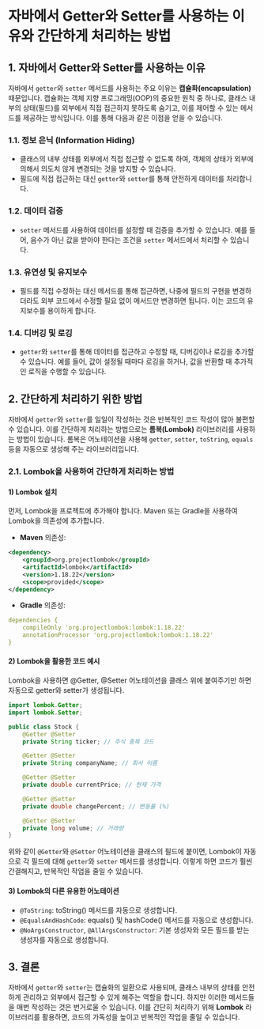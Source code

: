 # 자바에서 Getter와 Setter를 사용하는 이유와 간단하게 처리하는 방법

## 1. 자바에서 Getter와 Setter를 사용하는 이유

자바에서 `getter`와 `setter` 메서드를 사용하는 주요 이유는 **캡슐화(encapsulation)** 때문입니다. 캡슐화는 객체 지향 프로그래밍(OOP)의 중요한 원칙 중 하나로, 클래스 내부의 상태(필드)를 외부에서 직접 접근하지 못하도록 숨기고, 이를 제어할 수 있는 메서드를 제공하는 방식입니다. 이를 통해 다음과 같은 이점을 얻을 수 있습니다.

### 1.1. 정보 은닉 (Information Hiding)
- 클래스의 내부 상태를 외부에서 직접 접근할 수 없도록 하여, 객체의 상태가 외부에 의해서 의도치 않게 변경되는 것을 방지할 수 있습니다.
- 필드에 직접 접근하는 대신 `getter`와 `setter`를 통해 안전하게 데이터를 처리합니다.

### 1.2. 데이터 검증
- `setter` 메서드를 사용하여 데이터를 설정할 때 검증을 추가할 수 있습니다. 예를 들어, 음수가 아닌 값을 받아야 한다는 조건을 `setter` 메서드에서 처리할 수 있습니다.

### 1.3. 유연성 및 유지보수
- 필드를 직접 수정하는 대신 메서드를 통해 접근하면, 나중에 필드의 구현을 변경하더라도 외부 코드에서 수정할 필요 없이 메서드만 변경하면 됩니다. 이는 코드의 유지보수를 용이하게 합니다.

### 1.4. 디버깅 및 로깅
- `getter`와 `setter`를 통해 데이터를 접근하고 수정할 때, 디버깅이나 로깅을 추가할 수 있습니다. 예를 들어, 값이 설정될 때마다 로깅을 하거나, 값을 반환할 때 추가적인 로직을 수행할 수 있습니다.

## 2. 간단하게 처리하기 위한 방법

자바에서 `getter`와 `setter`를 일일이 작성하는 것은 반복적인 코드 작성이 많아 불편할 수 있습니다. 이를 간단하게 처리하는 방법으로는 **롬복(Lombok)** 라이브러리를 사용하는 방법이 있습니다. 롬복은 어노테이션을 사용해 `getter`, `setter`, `toString`, `equals` 등을 자동으로 생성해 주는 라이브러리입니다.

### 2.1. Lombok을 사용하여 간단하게 처리하는 방법

#### 1) Lombok 설치
먼저, Lombok을 프로젝트에 추가해야 합니다. Maven 또는 Gradle을 사용하여 Lombok을 의존성에 추가합니다.

- **Maven** 의존성:
```xml
<dependency>
    <groupId>org.projectlombok</groupId>
    <artifactId>lombok</artifactId>
    <version>1.18.22</version>
    <scope>provided</scope>
</dependency>
```
- **Gradle** 의존성:
```yaml
dependencies {
    compileOnly 'org.projectlombok:lombok:1.18.22'
    annotationProcessor 'org.projectlombok:lombok:1.18.22'
}
```
#### 2) Lombok을 활용한 코드 예시
Lombok을 사용하면 @Getter, @Setter 어노테이션을 클래스 위에 붙여주기만 하면 자동으로 getter와 setter가 생성됩니다.
```java
import lombok.Getter;
import lombok.Setter;

public class Stock {
    @Getter @Setter
    private String ticker; // 주식 종목 코드

    @Getter @Setter
    private String companyName; // 회사 이름

    @Getter @Setter
    private double currentPrice; // 현재 가격

    @Getter @Setter
    private double changePercent; // 변동률 (%)

    @Getter @Setter
    private long volume; // 거래량
}
```
위와 같이 `@Getter`와 `@Setter` 어노테이션을 클래스의 필드에 붙이면, Lombok이 자동으로 각 필드에 대해 `getter`와 `setter` 메서드를 생성합니다. 이렇게 하면 코드가 훨씬 간결해지고, 반복적인 작업을 줄일 수 있습니다.
#### 3) Lombok의 다른 유용한 어노테이션
- `@ToString`: toString() 메서드를 자동으로 생성합니다.
- `@EqualsAndHashCode`: equals() 및 hashCode() 메서드를 자동으로 생성합니다.
- `@NoArgsConstructor`, `@AllArgsConstructor`: 기본 생성자와 모든 필드를 받는 생성자를 자동으로 생성합니다.
## 3. 결론
자바에서 `getter`와 `setter`는 캡슐화의 일환으로 사용되며, 클래스 내부의 상태를 안전하게 관리하고 외부에서 접근할 수 있게 해주는 역할을 합니다. 하지만 이러한 메서드들을 매번 작성하는 것은 번거로울 수 있습니다. 이를 간단히 처리하기 위해 **Lombok** 라이브러리를 활용하면, 코드의 가독성을 높이고 반복적인 작업을 줄일 수 있습니다.